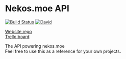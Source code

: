 # Nekos.moe API

[![Build Status](https://travis-ci.com/Nekos-moe/api.svg?branch=master)](https://travis-ci.com/Nekos-moe/api)
[![David](https://img.shields.io/david/Nekos-moe/api.svg?maxAge=2592000)](https://david-dm.org/Nekos-moe/api)

[Website repo](https://github.com/Nekos-moe/website)  
[Trello board](https://trello.com/b/R14Gr3ae/catgirls-website)

The API powering nekos.moe  
Feel free to use this as a reference for your own projects.
